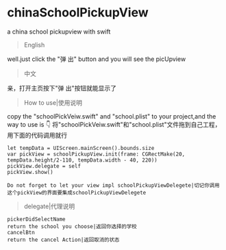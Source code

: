 # chinaSchoolPickupView
a china school pickupview with swift 

> English 

well.just click the "弹 出" button and you will see the picUpview

> 中文

亲，打开主页按下"弹 出"按钮就能显示了

> How to use|使用说明

copy the "schoolPickVeiw.swift" and "school.plist" to your project,and the way to use is 👇
将"schoolPickVeiw.swift"和"school.plist"文件拖到自己工程，用下面的代码调用就行

```
let tempData = UIScreen.mainScreen().bounds.size
var pickView = schoolPickupView.init(frame: CGRectMake(20, tempData.height/2-110, tempData.width - 40, 220))
pickView.delegate = self
pickView.show()
```

`Do not forget to let your view impl schoolPickupViewDelegete|切记你调用这个pickView的界面要集成schoolPickupViewDelegete`

> delegate|代理说明

```
pickerDidSelectName
return the school you choose|返回你选择的学校
cancelBtn
return the cancel Action|返回取消的状态
```
